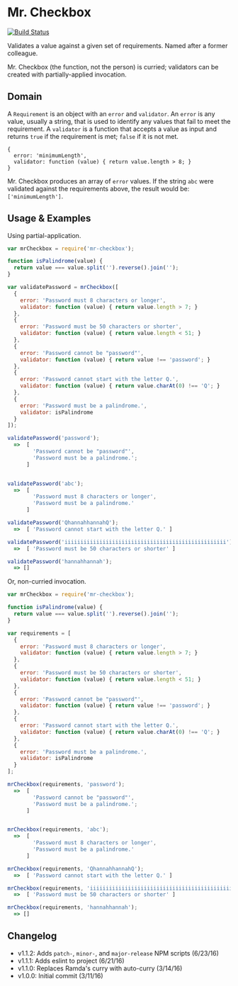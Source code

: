 Mr. Checkbox
============

[![Build Status](https://travis-ci.org/ryanaghdam/mr-checkbox.svg?branch=master)](https://travis-ci.org/ryanaghdam/mr-checkbox)

Validates a value against a given set of requirements.  Named after a former
colleague.

Mr. Checkbox (the function, not the person) is curried; validators can be
created with partially-applied invocation.


Domain
------

A `Requirement` is an object with an `error` and `validator`.  An
`error` is any value, usually a string, that is used to identify any values
that fail to meet the requirement.  A `validator` is a function that accepts a
value as input and returns `true` if the requirement is met; `false` if it is
not met.

```
{
  error: 'minimumLength',
  validator: function (value) { return value.length > 8; }
}
```

Mr. Checkbox produces an array of `error` values.  If the string `abc` were
validated against the requirements above, the result would be:
`['minimumLength']`.


Usage & Examples
----------------

Using partial-application.

```javascript
var mrCheckbox = require('mr-checkbox');

function isPalindrome(value) {
  return value === value.split('').reverse().join('');
}

var validatePassword = mrCheckbox([
  {
    error: 'Password must 8 characters or longer',
    validator: function (value) { return value.length > 7; }
  },
  {
    error: 'Password must be 50 characters or shorter',
    validator: function (value) { return value.length < 51; }
  },
  {
    error: 'Password cannot be "password"',
    validator: function (value) { return value !== 'password'; }
  },
  {
    error: 'Password cannot start with the letter Q.',
    validator: function (value) { return value.charAt(0) !== 'Q'; }
  },
  {
    error: 'Password must be a palindrome.',
    validator: isPalindrome
  }
]);

validatePassword('password');
  =>  [
        'Password cannot be "password"',
        'Password must be a palindrome.';
      ]


validatePassword('abc');
  =>  [
        'Password must 8 characters or longer',
        'Password must be a palindrome.'
      ]

validatePassword('QhannahhannahQ');
  =>  [ 'Password cannot start with the letter Q.' ]

validatePassword('iiiiiiiiiiiiiiiiiiiiiiiiiiiiiiiiiiiiiiiiiiiiiiiiiii');
  =>  [ 'Password must be 50 characters or shorter' ]

validatePassword('hannahhannah');
  => []

```


Or, non-curried invocation.

```javascript
var mrCheckbox = require('mr-checkbox');

function isPalindrome(value) {
  return value === value.split('').reverse().join('');
}

var requirements = [
  {
    error: 'Password must 8 characters or longer',
    validator: function (value) { return value.length > 7; }
  },
  {
    error: 'Password must be 50 characters or shorter',
    validator: function (value) { return value.length < 51; }
  },
  {
    error: 'Password cannot be "password"',
    validator: function (value) { return value !== 'password'; }
  },
  {
    error: 'Password cannot start with the letter Q.',
    validator: function (value) { return value.charAt(0) !== 'Q'; }
  },
  {
    error: 'Password must be a palindrome.',
    validator: isPalindrome
  }
];

mrCheckbox(requirements, 'password');
  =>  [
        'Password cannot be "password"',
        'Password must be a palindrome.';
      ]


mrCheckbox(requirements, 'abc');
  =>  [
        'Password must 8 characters or longer',
        'Password must be a palindrome.'
      ]

mrCheckbox(requirements, 'QhannahhannahQ');
  =>  [ 'Password cannot start with the letter Q.' ]

mrCheckbox(requirements, 'iiiiiiiiiiiiiiiiiiiiiiiiiiiiiiiiiiiiiiiiiiiiiiiiiii');
  =>  [ 'Password must be 50 characters or shorter' ]

mrCheckbox(requirements, 'hannahhannah');
  => []

```

Changelog
---------

- v1.1.2: Adds `patch-`, `minor-`, and `major-release` NPM scripts (6/23/16)
- v1.1.1: Adds eslint to project (6/21/16)
- v1.1.0: Replaces Ramda's curry with auto-curry (3/14/16)
- v1.0.0: Initial commit (3/11/16)
